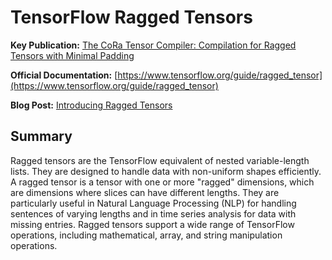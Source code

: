 # TensorFlow Ragged Tensors

**Key Publication:** [The CoRa Tensor Compiler: Compilation for Ragged Tensors with Minimal Padding](https://proceedings.mlsys.org/paper/2021/file/138bb06965991a99af328644a53cc7de-Paper.pdf)

**Official Documentation:** [https://www.tensorflow.org/guide/ragged_tensor](https://www.tensorflow.org/guide/ragged_tensor)

**Blog Post:** [Introducing Ragged Tensors](https://blog.tensorflow.org/2018/11/introducing-ragged-tensors.html)

## Summary

Ragged tensors are the TensorFlow equivalent of nested variable-length lists. They are designed to handle data with non-uniform shapes efficiently. A ragged tensor is a tensor with one or more "ragged" dimensions, which are dimensions where slices can have different lengths. They are particularly useful in Natural Language Processing (NLP) for handling sentences of varying lengths and in time series analysis for data with missing entries. Ragged tensors support a wide range of TensorFlow operations, including mathematical, array, and string manipulation operations.
